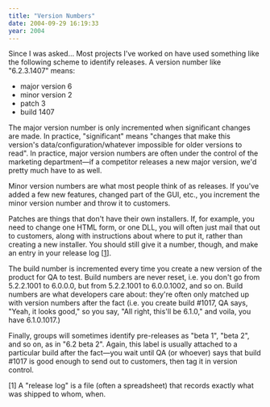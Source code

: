 ```yaml
---
title: "Version Numbers"
date: 2004-09-29 16:19:33
year: 2004
---
```

Since I was asked… Most projects I've worked on have used something
like the following scheme to identify releases.  A version number like "6.2.3.1407" means:
<ul>
  <li>major version 6</li>
  <li>minor version 2</li>
  <li>patch 3</li>
  <li>build 1407</li>
</ul>
The major version number is only incremented when significant changes
are made.  In practice, "significant" means "changes that make this
version's data/configuration/whatever impossible for older versions
to read".  In practice, major version numbers are often under the
control of the marketing department—if a competitor releases a
new major version, we'd pretty much have to as well.

Minor version numbers are what most people think of as releases.  If
you've added a few new features, changed part of the GUI, etc., you
increment the minor version number and throw it to customers.

Patches are things that don't have their own installers.  If, for
example, you need to change one HTML form, or one DLL, you will often
just mail that out to customers, along with instructions about where
to put it, rather than creating a new installer.  You should still
give it a number, though, and make an entry in your release log [<a href="#1">1</a>].

The build number is incremented every time you create a new
version of the product for QA to test.  Build numbers are never reset,
i.e. you don't go from 5.2.2.1001 to 6.0.0.0, but from 5.2.2.1001 to
6.0.0.1002, and so on.  Build numbers are what developers care about:
they're often only matched up with version numbers after the fact (i.e.
you create build #1017, QA says, "Yeah, it looks good," so you say,
"All right, this'll be 6.1.0," and voila, you have 6.1.0.1017.)

Finally, groups will sometimes identify pre-releases as "beta 1", "beta 2", and so on, as in "6.2 beta 2".  Again, this label is usually attached to a particular build after the fact—you wait until QA (or whoever) says that build #1017 is good enough to send out to customers, then tag it in version control.

[<a name="1"></a>1] A "release log" is a file (often a spreadsheet) that records exactly what was shipped to whom, when.
